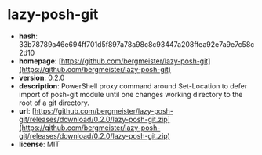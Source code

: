 # lazy-posh-git

- **hash**: 33b78789a46e694ff701d5f897a78a98c8c93447a208ffea92e7a9e7c58c2d10
- **homepage**: [https://github.com/bergmeister/lazy-posh-git](https://github.com/bergmeister/lazy-posh-git)
- **version**: 0.2.0
- **description**: PowerShell proxy command around Set-Location to defer import of posh-git module until one changes working directory to the root of a git directory.
- **url**: [https://github.com/bergmeister/lazy-posh-git/releases/download/0.2.0/lazy-posh-git.zip](https://github.com/bergmeister/lazy-posh-git/releases/download/0.2.0/lazy-posh-git.zip)
- **license**: MIT

